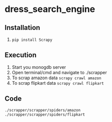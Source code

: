 # dress_search_engine
## Installation
1. `pip install Scrapy`

## Execution
1. Start you monogdb server
2. Open terminal/cmd and navigate to ./scrapper
3. To scrap amazon data `scrapy crawl amazon`
4. To scrap flipkart data `scrapy crawl flipkart`

## Code
`./scrapper/scrapper/spiders/amazon`
`./scrapper/scrapper/spiders/flipkart`
